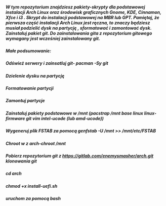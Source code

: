 ##### W tym repozytorium znajdziesz pakiety-skrypty dla podstawowej instalacji Arch Linux oraz środowisk graficznych Gnome, KDE, Cinnamon, Xfce i i3 . Skrypt do instalacji podstawowej na MBR lub GPT. Pamiętaj, że pierwsza część instalacji Arch Linux jest ręczna, to znaczy będziesz musiał podzielić dysk na partycję , sformatować i zamontować dysk. Zainstaluj pakiet git. Do zainstalowania gita z repozytorium gitowego wymagany jest wcześniej zainstalowany git.

##### Małe podsumowanie:

##### Odśwież serwery i zainsatluj git- pacman -Sy git
##### Dzielenie dysku na partycję
##### Formatowanie partycji
##### Zamontuj partycje
##### Zainstaluj pakiety podstawowe w /mnt (pacstrap /mnt base linux linux-firmware git vim intel-ucode (lub amd-ucode))
##### Wygeneruj plik FSTAB za pomocą genfstab -U /mnt >> /mnt/etc/FSTAB
##### Chroot w z arch-chroot /mnt
##### Pobierz repozytorium git z https://gitlab.com/enemysmasher/arch.git klonowania git

##### cd arch
##### chmod +x install-uefi.sh
##### uruchom za pomocą bash 
